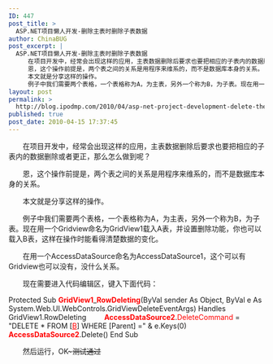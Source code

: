 ```yaml
---
ID: 447
post_title: >
  ASP.NET项目懒人开发-删除主表时删除子表数据
author: ChinaBUG
post_excerpt: |
  ASP.NET项目懒人开发-删除主表时删除子表数据
  　　在项目开发中，经常会出现这样的应用，主表数据删除后要求也要把相应的子表内的数据删除或者更正，那么怎么做到呢？
  　　恩，这个操作前提是，两个表之间的关系是用程序来维系的，而不是数据库本身的关系。
  　　本文就是分享这样的操作。
  　　例子中我们需要两个表格，一个表格称为A，为主表，另外一个称为B，为子表。现在用一个Gridview命名为GridView1载入A表，并设置删除功能，你也可以载入B表，这样在操作时能看得清楚数据的变化。
layout: post
permalink: >
  http://blog.ipodmp.com/2010/04/asp-net-project-development-delete-the-main-table-to-delete-the-child-table-data.html
published: true
post_date: 2010-04-15 17:37:45
---
```

　　在项目开发中，经常会出现这样的应用，主表数据删除后要求也要把相应的子表内的数据删除或者更正，那么怎么做到呢？

　　恩，这个操作前提是，两个表之间的关系是用程序来维系的，而不是数据库本身的关系。

　　本文就是分享这样的操作。

　　例子中我们需要两个表格，一个表格称为A，为主表，另外一个称为B，为子表。现在用一个Gridview命名为GridView1载入A表，并设置删除功能，你也可以载入B表，这样在操作时能看得清楚数据的变化。

　　在用一个AccessDataSource命名为AccessDataSource1，这个可以有Gridview也可以没有，没什么关系。

　　现在需要进入代码编辑区，键入下面代码：

Protected Sub <span style="color: #ff0000;"><strong>GridView1</strong></span>_<span style="color: #ff0000;"><strong>RowDeleting</strong></span>(ByVal sender As Object, ByVal e As System.Web.UI.WebControls.GridViewDeleteEventArgs) Handles GridView1.RowDeleting
        <span style="color: #ff0000;"><strong>AccessDataSource2</strong></span>.<span style="color: #ff0000;">DeleteCommand</span> = "DELETE * FROM [<span style="color: #ff0000;"><span style="text-decoration: underline;">B</span></span>] WHERE [Parent] =" &amp; e.Keys(0)
        <span style="color: #ff0000;"><strong>AccessDataSource2</strong></span>.Delete()
End Sub

　　然后运行，OK~~~测试通过~~